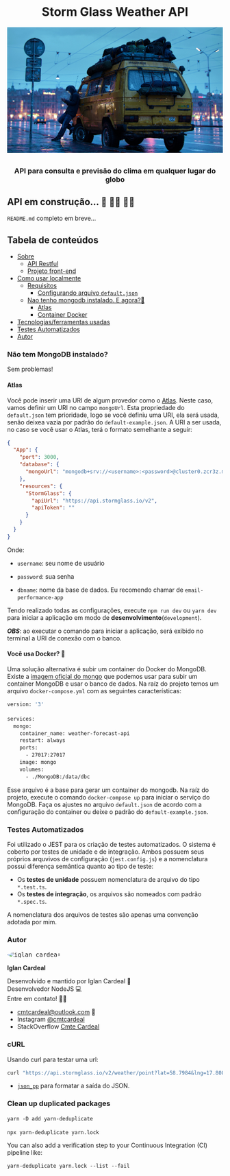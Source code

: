 # <h1 align="center">Storm Glass Weather API</h1>

![weather-wallpapper](./docs/weather.png)

## <h3 align="center">API para consulta e previsão do clima em qualquer lugar do globo</h3>

## API em construção... :hammer: 👷‍♂️ 👨‍💻

`README.md` completo em breve...

## Tabela de conteúdos

- [Sobre](#sobre)
  - [API Restful](#api)
  - [Projeto front-end](#frontend)
- [Como usar localmente](#como-usar)
  - [Requisitos](#como-usar)
    - [Configurando arquivo `default.json`](#env)
  - [Nao tenho mongodb instalado. E agora?🤔](#atlas)
    - [Atlas](#atlas)
    - [Container Docker](#docker)
- [Tecnologias/ferramentas usadas](#tecnologias)
- [Testes Automatizados](#testes)
- [Autor](#autor)

<p id="atlas"></p>

### Não tem MongoDB instalado?

Sem problemas!

#### Atlas

Você pode inserir uma URI de algum provedor como o [Atlas](https://www.mongodb.com/cloud/atlas/lp/try2?utm_source=google&utm_campaign=gs_americas_brazil_search_brand_atlas_desktop&utm_term=mongodb&utm_medium=cpc_paid_search&utm_ad=e&utm_ad_campaign_id=1718986516). Neste caso, vamos definir um URI no campo `mongoUrl`. Esta propriedade do `default.json` tem prioridade, logo se você definiu uma URI, ela será usada, senão deixea vazia por padrão do `default-example.json`.
A URI a ser usada, no caso se você usar o Atlas, terá o formato semelhante a seguir:

```json
{
  "App": {
    "port": 3000,
    "database": {
      "mongoUrl": "mongodb+srv://<username>:<password>@cluster0.zcr3z.mongodb.net/<dbname>?retryWrites=true&w=majority"
    },
    "resources": {
      "StormGlass": {
        "apiUrl": "https://api.stormglass.io/v2",
        "apiToken": ""
      }
    }
  }
}
```

Onde:

- `username`: seu nome de usuário

- `password`: sua senha

- `dbname`: nome da base de dados. Eu recomendo chamar de `email-performance-app`

Tendo realizado todas as configurações, execute `npm run dev` ou `yarn dev` para iniciar a aplicação em modo de **desenvolvimento**(`development`).

**_OBS_**: ao executar o comando para iniciar a aplicação, será exibido no terminal a URI de conexão com o banco.

<p id="docker"></p>

#### Você usa Docker? :whale:

Uma solução alternativa é subir um container do Docker do MongoDB. Existe a [imagem oficial do mongo](https://hub.docker.com/_/mongo) que podemos usar para subir um container MongoDB e usar o banco de dados.
Na raíz do projeto temos um arquivo `docker-compose.yml` com as seguintes características:

```bash
version: '3'

services:
  mongo:
    container_name: weather-forecast-api
    restart: always
    ports:
      - 27017:27017
    image: mongo
    volumes:
      - ./MongoDB:/data/dbc

```

Esse arquivo é a base para gerar um container do mongodb. Na raíz do projeto, execute o comando `docker-compose up` para iniciar o serviço do MongoDB. Faça os ajustes no arquivo `default.json` de acordo com a configuração do container ou deixe o padrão do `default-example.json`.

### Testes Automatizados

<p id="testes"></p>

Foi utilizado o JEST para os criação de testes automatizados. O sistema é coberto por testes de unidade e de integração. Ambos possuem seus próprios arquvivos de configuração (`jest.config.js`) e a nomenclatura possui diferença semântica quanto ao tipo de teste:

- Os **testes de unidade** possuem nomenclatura de arquivo do tipo `*.test.ts`.
- Os **testes de integração**, os arquivos são nomeados com padrão `*.spec.ts`.

A nomenclatura dos arquivos de testes são apenas uma convenção adotada por mim.

### Autor

<p id="autor"></p>

<kbd>
 <img style="border-radius: 50%;" src="https://avatars1.githubusercontent.com/u/37749943?s=460&u=70f3bf022f3a0f28c332b1aa984510910818ef02&v=4" width="100px;" alt="iglan cardeal"/>
</kbd>

<b>Iglan Cardeal</b>

Desenvolvido e mantido por Iglan Cardeal :hammer: </br>
Desenvolvedor NodeJS 💻 <br>
Entre em contato! 👋🏽

- cmtcardeal@outlook.com :email:
- Instagram [@cmtcardeal](https://www.instagram.com/cmtecardeal/)
- StackOverflow [Cmte Cardeal](https://pt.stackoverflow.com/users/95771/cmte-cardeal?tab=profile)

</div>

### cURL

Usando curl para testar uma url:

```bash
curl "https://api.stormglass.io/v2/weather/point?lat=58.7984&lng=17.8081&params=windSpeed" -H "Authorization: API_KEY" | json_pp -json_opt pretty,canonical

```

- [`json_pp`](https://www.unix.com/man-page/osx/1/json_pp/) para formatar a saída do JSON.

### Clean up duplicated packages

```none
yarn -D add yarn-deduplicate

npx yarn-deduplicate yarn.lock
```

You can also add a verification step to your Continuous Integration (CI) pipeline like:

```none
yarn-deduplicate yarn.lock --list --fail
```

```none

```

```none

```
